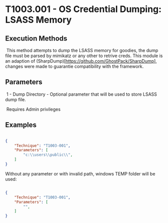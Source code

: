 # T1003.001 - OS Credential Dumping: LSASS Memory

## Execution Methods

​	This method attempts to dump the LSASS memory for goodies, the dump file must be parsed by mimikatz or any other to retrive creds. This module is an adaption of (SharpDump)[https://github.com/GhostPack/SharpDump], changes were made to guarantie compatibility with the framework.

## Parameters

​	1 - Dump Directory - Optional parameter that will be used to store LSASS dump file.

​	Requires Admin privileges

## Examples

```json

{
    "Technique": "T1003-001",
    "Parameters": [
    	"c:\\users\\public\\",
    ]
}

```



Without any parameter or with invalid path, windows TEMP folder will be used:

```json

{
    "Technique": "T1003-001",
    "Parameters": [
    	"",
    ]
}

```

